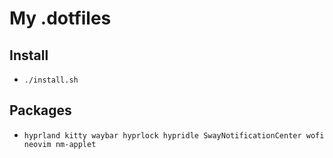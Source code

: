 # My .dotfiles 

## Install
 - `./install.sh`

## Packages
 - `hyprland kitty waybar hyprlock hypridle SwayNotificationCenter wofi neovim nm-applet`
